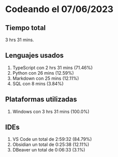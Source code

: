 # Codeando el 07/06/2023

## Tiempo total
3 hrs 31 mins.

## Lenguajes usados
1. TypeScript con 2 hrs 31 mins (71.46%)
1. Python con 26 mins (12.59%)
1. Markdown con 25 mins (12.11%)
1. SQL con 8 mins (3.84%)

## Plataformas utilizadas
1. Windows con 3 hrs 31 mins (100.0%)

## IDEs
1. VS Code un total de 2:59:32 (84.79%)
1. Obsidian un total de 0:25:38 (12.11%)
1. DBeaver un total de 0:06:33 (3.1%)

